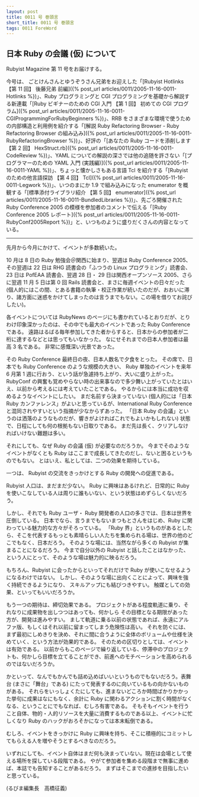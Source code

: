 ```yaml
---
layout: post
title: 0011 号 巻頭言
short_title: 0011 号 巻頭言
tags: 0011 ForeWord
---
```



## 日本 Ruby の会議 (仮) について

Rubyist Magazine 第 11 号をお届けする。

今号は、
ごとけんさんとゆうぞうさん兄弟をお迎えした「[Rubyist Hotlinks 【第 11 回】 後藤兄弟 前編]({% post_url articles/0011/2005-11-16-0011-Hotlinks %})」、Ruby プログラミングと CGI プログラミングを基礎から解説する新連載「[Ruby ビギナーのための CGI 入門 【第 1 回】 初めての CGI プログラム]({% post_url articles/0011/2005-11-16-0011-CGIProgrammingForRubyBeginners %})」、RRB をさまざまな環境で使うための内部構造と利用例を紹介する「[解説 Ruby Refactoring Browser - Ruby Refactoring Browser の組み込み]({% post_url articles/0011/2005-11-16-0011-RubyRefactoringBrowser %})」、好評の「[あなたの Ruby コードを添削します 【第 2 回】 HexStruct.rb]({% post_url articles/0011/2005-11-16-0011-CodeReview %})」、YAML についての解説の深さでは他の追随を許さない「[プログラマーのための YAML 入門 (実践編)]({% post_url articles/0011/2005-11-16-0011-YAML %})」、ちょっと懐かしさもある言語 Tcl を紹介する「[Rubyist のための他言語探訪 【第 4 回】 Tcl]({% post_url articles/0011/2005-11-16-0011-Legwork %})」、いつのまにか 1.9 で組み込みになった enumerator を概観する「[標準添付ライブラリ紹介 【第 5 回】 enumerator]({% post_url articles/0011/2005-11-16-0011-BundledLibraries %})」、先ごろ開催された Ruby Conference 2005 の模様を参加者のコメントで伝える「[Ruby Conference 2005 レポート]({% post_url articles/0011/2005-11-16-0011-RubyConf2005Report %})」と、いつものように盛りだくさんの内容となっている。

----
先月から今月にかけて、イベントが多数続いた。

10 月は 8 日の Ruby 勉強会＠関西に始まり、翌週は Ruby Conference 2005、その翌週は 22 日は RHG 読書会の「ふつうの Linux プログラミング」読書会、23 日は PofEAA 読書会、翌週 28 日・ 29 日は関西オープンソース 2005、さらに翌週 11 月 5 日は第 0 回 Rails 読書会と、まさに毎週イベントの日々だった (個人的にはこの間、とある書籍の執筆・校正作業が続いたのだが、おおいに滞り、諸方面に迷惑をかけてしまったのは言うまでもない。この場を借りてお詫びしたい)。

各イベントについては RubyNews のページにも書かれているとおりだが、とりわけ印象深かったのは、その中でも最大のイベントであった Ruby Conference である。
遠路はるばる毎年参加してきた者からすると、日本からの参加者が二桁に達するなどとは思ってもいなかった。
なにせそれまでの日本人参加者は最高 3 名である。
非常に感慨深い光景であった。

その Ruby Conference 最終日の夜、日本人数名で夕食をとった。
その席で、日本でも Ruby Conference のような規模の大きい、 Ruby 単独のイベントを来年 6 月第 1 週に行おう、という話が急遽持ち上がり、大いに盛り上がった。
RubyConf の興奮も覚めやらない時の出来事なので多少舞い上がっていたとはいえ、以前から考えるには考えていたことである。
やるからには本当に成功を収めるようなイベントにしたい。
まだ名前すら決まっていない (個人的には「日本 Ruby カンファレンス」がよいと思っているが、International Ruby Conference と混同されやすいという指摘が少なからずあった。
「日本 Ruby の会議」というのは洒落のようなものだが、響きがよければこれでもよいかもしれない) 状態で、日程にしても何の根拠もない日取りである。
まだ先は長く、クリアしなければいけない難題は多い。

それにしても、なぜ Ruby の会議 (仮) が必要なのだろうか。
今までそのようなイベントがなくとも Ruby はここまで成長してきたのだし、ないと困るというものでもない。
とはいえ、私としては、二つの効果を期待している。

一つは、 Rubyist の交流をきっかけとする Ruby の開発への促進である。

Rubyist 人口は、まだまだ少ない。
Ruby に興味はあるけれど、日常的に Ruby を使いこなしている人は周りに誰もいない、という状態はめずらしくないだろう。

しかし、それでも Ruby ユーザ・ Ruby 開発者の人口の多さでは、日本は世界を圧倒している。
日本でなら、言うまでもないまつもとさんをはじめ、Ruby に関わっている魅力的な方々がそろっている。
「Ruby 界」というものがあるとしたら、そこを代表するもっとも素晴らしい人たちを集められる場は、世界の他のどこでもなく、日本だろう。
そのような場には、当然ながら多くの Rubyist が集まることになるだろう。
今まで自分以外の Rubyist と話したことはなかった、という人にとって、そのような場は魅力的に映るだろう。

もちろん、Rubyist に会ったからといってそれだけで Ruby が使いこなせるようになるわけではない。
しかし、そのような場に出向くことによって、興味を強く持続できるようになり、
スキルアップにも結びつきやすい。
触媒としての効果、といってもいいだろうか。

もう一つの期待は、締切効果である。
プロジェクトがある程度軌道に乗り、それなりに成果物を出しつつはあっても、何かしら
その目標となる期限があった方が、開発は進みやすい。
まして軌道に乗る以前の状態であれば、永遠にアルファ版、もしくはそれ以前に留まってしまう危険性は高い。
それを防ぐには、まず最初にしめきりを決め、それに間に合うように全体のボリュームや仕様を決めていく、という方法が効果的である。
そのための区切りとしては、イベントは有効である。
以前からもこのページで繰り返している、停滞中のプロジェクトも、何かしら目標を立てることができ、前進へのモチベーションを高められるのではないだろうか。

かといって、なんでもかんでも詰め込めばいいというものでもないだろう。表舞台 (まさに「舞台」である) にたって発表するのに向いているもの向かないものがある。
それらをいっしょくたにしても、進まないどころか時間ばかりかかった挙句に成果はなにもなく、余計に Ruby に関わるアクションに割く時間がなくなる、ということにでもなれば、むしろ有害である。
そもそもイベントを行うこと自体、物的・人的リソースを大量に消費するものである以上、イベントに忙しくなり Ruby のハックがおろそかになっては本末転倒である。

むしろ、イベントをきっかけに Ruby に興味を持ち、そこに積極的にコミットしてもらえる人を増やそうとするべきなのだろう。

いずれにしても、イベント自体はまだ何も決まっていない。現在は会場として使える場所を探している段階である。
やがて参加者を集める段階まで無事に進めば、本誌でも告知することがあるだろう。
まずはそこまでの進捗を目指したいと思っている。

(るびま編集長　高橋征義)


